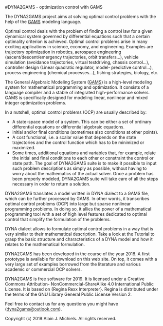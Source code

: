 #DYNA2GAMS - optimization control with GAMS

The DYNA2GAMS project aims at solving optimal control problems with the help of the [GAMS](http://www.gams.com)
modeling language.

Optimal control deals with the problem of finding a control law for a given dynamical system
governed by differential equations such that a certain optimality criterion is achieved.
Optimal control problems arise in many exciting applications in science, economy, and
engineering. Examples are trajectory optimization in robotics, aerospace engineering
(ascent/descent/emergency trajectories, orbit transfers...), vehicle simulation (avoidance
trajectories, virtual testdriving, chassis control...), controller design (Linear quadratic
regulator, model- predictive control...), process engineering (chemical processes...),
fishing strategies, biology, etc.

The General Algebraic Modeling System ([GAMS](http://www.gams.com)) is a high-level modeling system for
mathematical programming and optimization. It consists of a language compiler and a stable
of integrated high-performance solvers. GAMS is specifically designed for modeling linear,
nonlinear and mixed integer optimization problems.

In a nutshell, optimal control problems (OCP) are usually described by: 
- A state-space model of a system. This can be either a set of ordinary differential
  equations or differential algebraic equations.
- Initial and/or final conditions (sometimes also conditions at other points). 
- A cost functional, i.e. a scalar value that depends on the state trajectories and the
  control function which has to be minimized or maximized.
- Some times, additional equations and variables that, for example, relate the initial and
  final conditions to each other or constraint the control or state path.
The goal of DYNA2GAMS suite is to make it possible to input such problem descriptions as
simply as possible, without having to worry about the mathematics of the actual solver. Once
a problem has been properly modeled, DYNA2GAMS suite will take care of all the steps
necessary in order to return a solution.

DYNA2GAMS translates a model written in DYNA dialect to a GAMS file, which can be further
processed by GAMS. In other words, it transcribes optimal control problems (OCP) into large
but sparse nonlinear programming problems. In doing so, it allies the power of a
mathematical programming tool with a set of high level features dedicated to optimal control
that simplify the formulation of the problems.

DYNA dialect allows to formulate optimal control problems in a way that is very similar to
their mathematical description. Take a look at the Tutorial to grasp the basic structure and
characteristics of a DYNA model and how it relates to the mathematical formulation.

DYNA2GAMS has been developed in the course of the year 2018. A first prototype is available
for download on this web site. On top, it comes with a very large set of examples borrowed
from the literature and various academic or commercial OCP solvers.

DYNA2GAMS is free software for 2019. It is licensed under a Creative Commons Attribution-
NonCommercial-ShareAlike 4.0 International Public License. It is based on {Regina Rexx
Interpreter}. Regina is distributed under the terms of the GNU Library General Public
License Version 2.

Feel free to contact us for any questions you might have (dyna2gams@outlook.com). 

Copyright (c) 2018 Alain J. Michiels. All rights reserved. 
